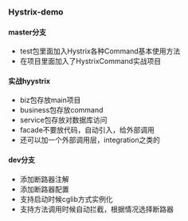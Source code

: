 ### Hystrix-demo
#### master分支
-  test包里面加入Hystrix各种Command基本使用方法
-  在项目里面加入了HystrixCommand实战项目


#### 实战hyystrix
- biz包存放main项目
- business包存放command
- service包存放对数据库访问
- facade不要放代码，自动引入，给外部调用
- 还可以加一个外部调用层，integration之类的


#### dev分支
- 添加断路器注解
- 添加断路器配置
- 支持启动时候cglib方式实例化
- 支持方法调用时候自动拦截，根据情况选择断路器
 
